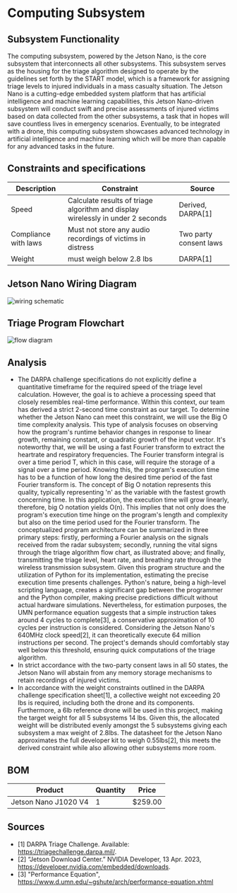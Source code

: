 # Computing Subsystem 
## Subsystem Functionality
The computing subsystem, powered by the Jetson Nano, is the core subsystem that interconnects all other subsystems. This subsystem serves as the housing for the triage algorithm designed to operate by the guidelines set forth by the START model, 
which is a framework for assigning triage levels to injured individuals in a mass casualty situation. The Jetson Nano is a cutting-edge embedded system platform that has artificial intelligence and machine learning capabilities, 
this Jetson Nano-driven subsystem will conduct swift and precise assessments of injured victims based on data collected from the other subsystems, a task that in hopes will save countless lives in emergency scenarios. 
Eventually, to be integrated with a drone, this computing subsystem showcases advanced technology in artificial intelligence and machine learning which will be more than capable for any advanced tasks in the future.
## Constraints and specifications
| Description | Constraint | Source |
|-------------|------------|--------|
| Speed | Calculate results of triage algorithm and display wirelessly in under 2 seconds | Derived, DARPA[1] |
| Compliance with laws | 	Must not store any audio recordings of victims in distress | Two party consent laws |
| Weight | must weigh below 2.8 lbs | DARPA[1] |
## Jetson Nano Wiring Diagram
![wiring schematic](https://github.com/Michaelwwest98/DARPA-Drone-Triage-Sensing-System/assets/60167425/20adea59-51c2-4bd7-baf6-6682b3ea8903)
## Triage Program Flowchart
![flow diagram](https://github.com/Michaelwwest98/DARPA-Drone-Triage-Sensing-System/assets/60167425/25671318-2959-4bcb-9cc9-0d8db281cdc6)
## Analysis
+ The DARPA challenge specifications do not explicitly define a quantitative timeframe for the required speed of the triage level calculation. However, the goal is to achieve a processing speed that closely resembles real-time performance.
  Within this context, our team has derived a strict 2-second time constraint as our target. To determine whether the Jetson Nano can meet this constraint, we will use the Big O time complexity analysis.
  This type of analysis focuses on observing how the program's runtime behavior changes in response to linear growth, remaining constant, or quadratic growth of the input vector.
  It's noteworthy that, we will be using a fast Fourier transform to extract the heartrate  and respiratory frequencies. The Fourier transform integral is over a time period T, which in this case, will require the storage of a signal over a time period.
  Knowing this, the program's execution time has to be a function of how long the desired time period of the fast Fourier transform is. The concept of Big O notation represents this quality, typically representing 'n' as the variable with the fastest growth         concerning time. In this application, the execution time will grow linearly, therefore, big O notation yields O(n). This implies that not only does the program's execution time hinge on the program's length and complexity but also on the time period used for 
  the Fourier transform.
  The conceptualized program architecture can be summarized in three primary steps: firstly, performing a Fourier analysis on the signals received from the radar subsystem; secondly, running the vital signs through the triage algorithm flow chart,
  as illustrated above; and finally, transmitting the triage level, heart rate, and breathing rate through the wireless transmission subsystem.
  Given this program structure and the utilization of Python for its implementation, estimating the precise execution time presents challenges.
  Python's nature, being a high-level scripting language, creates a significant gap between the programmer and the Python compiler, making precise predictions difficult without actual hardware simulations.
  Nevertheless, for estimation purposes, the UMN performance equation suggests that a simple instruction takes around 4 cycles to complete[3], a conservative approximation of 10 cycles per instruction is considered.
  Considering the Jetson Nano's 640MHz clock speed[2], it can theoretically execute 64 million instructions per second. The project's demands should comfortably stay well below this threshold,
  ensuring quick computations of the triage algorithm.
+ In strict accordance with the two-party consent laws in all 50 states, the Jetson Nano will abstain from any memory storage mechanisms to retain recordings of injured victims.
+ In accordance with the weight constraints outlined in the DARPA challenge specification sheet[1], a collective weight not exceeding 20 lbs is required, including both the drone and its components. Furthermore, a 6lb reference drone will be used in this project, making the target weight for all 5 subsystems 14 lbs. Given this, the allocated weight will be distributed evenly amongst the 5 subsystems giving each subsystem a max weight of 2.8lbs. The datasheet for the Jetson Nano approximates the full developer kit to weigh 0.55lbs[2], this meets the derived constraint while also allowing other subsystems more room.

## BOM
| Product | Quantity | Price |
|-------------|------------|--------|
| Jetson Nano J1020 V4 | 1 | $259.00 |

## Sources

+ [1] DARPA Triage Challenge. Available: https://triagechallenge.darpa.mil/.
+ [2] “Jetson Download Center.” NVIDIA Developer, 13 Apr. 2023, https://developer.nvidia.com/embedded/downloads.
+ [3] "Performance Equation", https://www.d.umn.edu/~gshute/arch/performance-equation.xhtml
